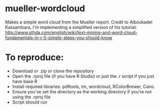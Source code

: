 # mueller-wordcloud

Makes a simple word cloud from the Mueller report. Credit to Alboukadel Kassambara, I'm implementing a simplified version of his tutorial: http://www.sthda.com/english/wiki/text-mining-and-word-cloud-fundamentals-in-r-5-simple-steps-you-should-know

# To reproduce:
- Download or .zip or clone the repository
- Open the .rproj file (if you have R Studio) or just the .r script if you just have base R
- Install required libraries: pdftools, tm, wordcloud, RColorBrewer, Cairo.
- Ensure you've set the directory as the working directory if you're not using the .rproj file
- Script should run